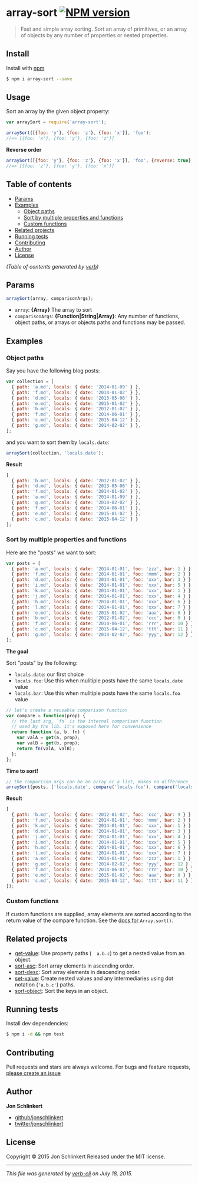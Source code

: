 # array-sort [![NPM version](https://badge.fury.io/js/array-sort.svg)](http://badge.fury.io/js/array-sort)

> Fast and simple array sorting. Sort an array of primitives, or an array of objects by any number of properties or nested properties.

## Install

Install with [npm](https://www.npmjs.com/)

```sh
$ npm i array-sort --save
```

## Usage

Sort an array by the given object property:

```js
var arraySort = require('array-sort');

arraySort([{foo: 'y'}, {foo: 'z'}, {foo: 'x'}], 'foo');
//=> [{foo: 'x'}, {foo: 'y'}, {foo: 'z'}]
```

**Reverse order**

```js
arraySort([{foo: 'y'}, {foo: 'z'}, {foo: 'x'}], 'foo', {reverse: true});
//=> [{foo: 'z'}, {foo: 'y'}, {foo: 'x'}]
```

## Table of contents

<!-- toc -->

* [Params](#params)
* [Examples](#examples)
  - [Object paths](#object-paths)
  - [Sort by multiple properties and functions](#sort-by-multiple-properties-and-functions)
  - [Custom functions](#custom-functions)
* [Related projects](#related-projects)
* [Running tests](#running-tests)
* [Contributing](#contributing)
* [Author](#author)
* [License](#license)

_(Table of contents generated by [verb](https://github.com/assemble/verb))_

<!-- tocstop -->

## Params

```js
arraySort(array, comparisonArgs);
```

* `array`: **{Array}** The array to sort
* `comparisonArgs`: **{Function|String|Array}**: Any number of functions, object paths, or arrays or objects paths and functions may be passed.

## Examples

### Object paths

Say you have the following blog posts:

```js
var collection = [
  { path: 'a.md', locals: { date: '2014-01-09' } },
  { path: 'f.md', locals: { date: '2014-01-02' } },
  { path: 'd.md', locals: { date: '2013-05-06' } },
  { path: 'e.md', locals: { date: '2015-01-02' } },
  { path: 'b.md', locals: { date: '2012-01-02' } },
  { path: 'f.md', locals: { date: '2014-06-01' } },
  { path: 'c.md', locals: { date: '2015-04-12' } },
  { path: 'g.md', locals: { date: '2014-02-02' } },
];
```

and you want to sort them by `locals.date`:

```js
arraySort(collection, 'locals.date');
```

**Result**

```js
[
  { path: 'b.md', locals: { date: '2012-01-02' } },
  { path: 'd.md', locals: { date: '2013-05-06' } },
  { path: 'f.md', locals: { date: '2014-01-02' } },
  { path: 'a.md', locals: { date: '2014-01-09' } },
  { path: 'g.md', locals: { date: '2014-02-02' } },
  { path: 'f.md', locals: { date: '2014-06-01' } },
  { path: 'e.md', locals: { date: '2015-01-02' } },
  { path: 'c.md', locals: { date: '2015-04-12' } }
];
```

### Sort by multiple properties and functions

Here are the "posts" we want to sort:

```js
var posts = [
  { path: 'a.md', locals: { date: '2014-01-01', foo: 'zzz', bar: 1 } },
  { path: 'f.md', locals: { date: '2014-01-01', foo: 'mmm', bar: 2 } },
  { path: 'd.md', locals: { date: '2014-01-01', foo: 'xxx', bar: 3 } },
  { path: 'i.md', locals: { date: '2014-01-01', foo: 'xxx', bar: 5 } },
  { path: 'k.md', locals: { date: '2014-01-01', foo: 'xxx', bar: 1 } },
  { path: 'j.md', locals: { date: '2014-01-01', foo: 'xxx', bar: 4 } },
  { path: 'h.md', locals: { date: '2014-01-01', foo: 'xxx', bar: 6 } },
  { path: 'l.md', locals: { date: '2014-01-01', foo: 'xxx', bar: 7 } },
  { path: 'e.md', locals: { date: '2015-01-02', foo: 'aaa', bar: 8 } },
  { path: 'b.md', locals: { date: '2012-01-02', foo: 'ccc', bar: 9 } },
  { path: 'f.md', locals: { date: '2014-06-01', foo: 'rrr', bar: 10 } },
  { path: 'c.md', locals: { date: '2015-04-12', foo: 'ttt', bar: 11 } },
  { path: 'g.md', locals: { date: '2014-02-02', foo: 'yyy', bar: 12 } },
];
```

**The goal**

Sort "posts" by the following:

* `locals.date`: our first choice
* `locals.foo`: Use this when mulitiple posts have the same `locals.date` value
* `locals.bar`: Use this when mulitiple posts have the same `locals.foo` value

```js
// let's create a reusable comparison function
var compare = function(prop) { 
  // the last arg, `fn` is the internal comparison function
  // used by the lib. it's exposed here for convenience
  return function (a, b, fn) {
    var valA = get(a, prop);
    var valB = get(b, prop);
    return fn(valA, valB);
  };
};
```

**Time to sort!**

```js
// the comparison args can be an array or a list, makes no difference
arraySort(posts, ['locals.date', compare('locals.foo'), compare('locals.bar')]);
```

**Result**

```js
[
  { path: 'b.md', locals: { date: '2012-01-02', foo: 'ccc', bar: 9 } },
  { path: 'f.md', locals: { date: '2014-01-01', foo: 'mmm', bar: 2 } },
  { path: 'k.md', locals: { date: '2014-01-01', foo: 'xxx', bar: 1 } },
  { path: 'd.md', locals: { date: '2014-01-01', foo: 'xxx', bar: 3 } },
  { path: 'j.md', locals: { date: '2014-01-01', foo: 'xxx', bar: 4 } },
  { path: 'i.md', locals: { date: '2014-01-01', foo: 'xxx', bar: 5 } },
  { path: 'h.md', locals: { date: '2014-01-01', foo: 'xxx', bar: 6 } },
  { path: 'l.md', locals: { date: '2014-01-01', foo: 'xxx', bar: 7 } },
  { path: 'a.md', locals: { date: '2014-01-01', foo: 'zzz', bar: 1 } },
  { path: 'g.md', locals: { date: '2014-02-02', foo: 'yyy', bar: 12 } },
  { path: 'f.md', locals: { date: '2014-06-01', foo: 'rrr', bar: 10 } },
  { path: 'e.md', locals: { date: '2015-01-02', foo: 'aaa', bar: 8 } },
  { path: 'c.md', locals: { date: '2015-04-12', foo: 'ttt', bar: 11 } }
]);
```

### Custom functions

If custom functions are supplied, array elements are sorted according to the return value of the compare function. See the [docs for ](https://developer.mozilla.org/en-US/docs/Web/JavaScript/Reference/Global_Objects/Array/sort)`Array.sort()`.

## Related projects

* [get-value](https://github.com/jonschlinkert/get-value): Use property paths (`  a.b.c`) to get a nested value from an object.
* [sort-asc](https://github.com/jonschlinkert/sort-asc): Sort array elements in ascending order.
* [sort-desc](https://github.com/jonschlinkert/sort-desc): Sort array elements in descending order.
* [set-value](https://github.com/jonschlinkert/set-value): Create nested values and any intermediaries using dot notation (`'a.b.c'`) paths.
* [sort-object](https://github.com/doowb/sort-object): Sort the keys in an object.

## Running tests

Install dev dependencies:

```sh
$ npm i -d && npm test
```

## Contributing

Pull requests and stars are always welcome. For bugs and feature requests, [please create an issue](https://github.com/jonschlinkert/array-sort/issues/new)

## Author

**Jon Schlinkert**

+ [github/jonschlinkert](https://github.com/jonschlinkert)
+ [twitter/jonschlinkert](http://twitter.com/jonschlinkert)

## License

Copyright © 2015 Jon Schlinkert
Released under the MIT license.

***

_This file was generated by [verb-cli](https://github.com/assemble/verb-cli) on July 18, 2015._